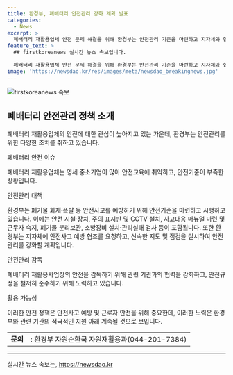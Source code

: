 ```yaml
---
title: 환경부, 폐배터리 안전관리 강화 계획 발표
categories:
  - News
excerpt: >
  폐배터리 재활용업체 안전 문제 해결을 위해 환경부는 안전관리 기준을 마련하고 지자체와 협력하여 안전사고 예방에 힘쓰고 있음. 환경부는 폐기물 화재·폭발 등 안전관리 기준을 시행하고, 안전시설 및 장치 설치, CCTV 설치, 안전사고 대응 매뉴얼 마련 등을 강조하며, 신속한 지도·점검과 안전관리 강화로 폐배터리 재활용사업장을 안전하게 운영할 계획이다.
feature_text: >
  ## firstkoreanews 실시간 뉴스 속보입니다.

  폐배터리 재활용업체 안전 문제 해결을 위해 환경부는 안전관리 기준을 마련하고 지자체와 협력하여 안전사고 예방에 힘쓰고 있음. 환경부는 폐기물 화재·폭발 등 안전관리 기준을 시행하고, 안전시설 및 장치 설치, CCTV 설치, 안전사고 대응 매뉴얼 마련 등을 강조하며, 신속한 지도·점검과 안전관리 강화로 폐배터리 재활용사업장을 안전하게 운영할 계획이다.
image: 'https://newsdao.kr/res/images/meta/newsdao_breakingnews.jpg'
---
```


<p><img src="https://newsdao.kr/res/images/meta/newsdao_breakingnews.jpg" alt="firstkoreanews 속보" /></p>

<h2 data-ke-size="size26">폐배터리 안전관리 정책 소개</h2>

<p>폐배터리 재활용업체의 안전에 대한 관심이 높아지고 있는 가운데, 환경부는 안전관리를 위한 다양한 조치를 취하고 있습니다.</p>

<p data-ke-size="size16">폐배터리 안전 이슈</p>

<p>폐배터리 재활용업체는 영세 중소기업이 많아 안전교육에 취약하고, 안전기준이 부족한 상황입니다.</p>

<p data-ke-size="size16">안전관리 대책</p>

<p>환경부는 폐기물 화재·폭발 등 안전사고를 예방하기 위해 안전기준을 마련하고 시행하고 있습니다. 이에는 안전 시설·장치, 주의 표지판 및 CCTV 설치, 사고대응 매뉴얼 마련 및 근무자 숙지, 폐기물 분리보관, 소방장비 설치·관리실태 검사 등이 포함됩니다. 또한 환경부는 지자체에 안전사고 예방 협조를 요청하고, 신속한 지도 및 점검을 실시하여 안전관리를 강화할 계획입니다.</p>

<p data-ke-size="size16">안전관리 감독</p>

<p>폐배터리 재활용사업장의 안전을 감독하기 위해 관련 기관과의 협력을 강화하고, 안전규정을 철저히 준수하기 위해 노력하고 있습니다.</p>

<p data-ke-size="size16">활용 가능성</p>

<p>이러한 안전 정책은 안전사고 예방 및 근로자 안전을 위해 중요한데, 이러한 노력은 환경부와 관련 기관의 적극적인 지원 아래 계속될 것으로 보입니다.</p>

<table>
  <tr>
    <td><b>문의</b></td>
    <td> : 환경부 자원순환국 자원재활용과(044-201-7384)</td>
  </tr>
</table>

<hr>
실시간 뉴스 속보는, <a href="https://newsdao.kr" rel="dofollow">https://newsdao.kr</a>



